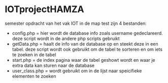 # IOTprojectHAMZA
semester opdracht van het vak IOT
in de map test zijn 4 bestanden:
<ul>
  <li>config.php = hier wordt de database info zoals username gedeclareerd. deze script wordt in de andere php scripts gebruikt</li>
  <li>getData.php = haalt de info van de database op en steekt deze in een tabel. deze script wordt ook gebruikt om de tabel te sorteren en om iets te zoeken in de tabel</li>
  <li>start.php = de index pagina waar de tabel geshowt wordt en waar je extra data kan sturen naar de database</li>
  <li>user_class.php = wordt gebruikt om in de lijst naar speicifieke elementen te zoeken</li>
</ul>
